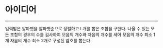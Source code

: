 # 아이디어
---------
입력받은 알파벳을 알파벳순으로 정렬하고 L개를 뽑은 조합을 구한다. 나올 수 있는 모든 조합의 경우의 수를 검사하여 모음의 개수와 자음의 개수를 세어
모음의 개수 최소 1개 자음의 개수 최소 2개로 구성된 암호를 뽑는다.
